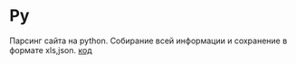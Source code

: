 # Py

Парсинг сайта на python.
Собирание всей информации и сохранение в формате xls,json.
[код](https://github.com/facessere/Py/blob/main/pars/pars.py)
